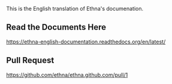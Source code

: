 This is the English translation of Ethna's documenation.

Read the Documents Here
-----------------------

<https://ethna-english-documentation.readthedocs.org/en/latest/>

Pull Request
-------------

<https://github.com/ethna/ethna.github.com/pull/1>


